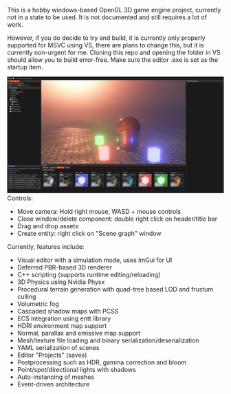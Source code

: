  This is a hobby windows-based OpenGL 3D game engine project, currently not in a state to be used. It is not documented and still requires a lot of work.

 However, if you do decide to try and build, it is currently only properly supported for MSVC using VS, there are plans to change this, but it is currently non-urgent for me. Cloning this repo and opening the folder in VS should allow you to build error-free. Make sure the editor .exe is set as the startup item.

![Engine screenshot](ORNG_IMAGE.jpg)
 Controls:
 * Move camera: Hold right mouse, WASD + mouse controls
 * Close window/delete component: double right click on header/title bar
 * Drag and drop assets
 * Create entity: right click on "Scene graph" window


Currently, features include:
* Visual editor with a simulation mode, uses ImGui for UI
* Deferred PBR-based 3D renderer
* C++ scripting (supports runtime editing/reloading)
* 3D Physics using Nvidia Physx
* Procedural terrain generation with quad-tree based LOD and frustum culling
* Volumetric fog
* Cascaded shadow maps with PCSS
* ECS integration using entt library
* HDRI environment map support
* Normal, parallax and emissive map support
* Mesh/texture file loading and binary serialization/deserialization
* YAML serialization of scenes
* Editor "Projects" (saves)
* Postprocessing such as HDR, gamma correction and bloom
* Point/spot/directional lights with shadows
* Auto-instancing of meshes
* Event-driven architecture






